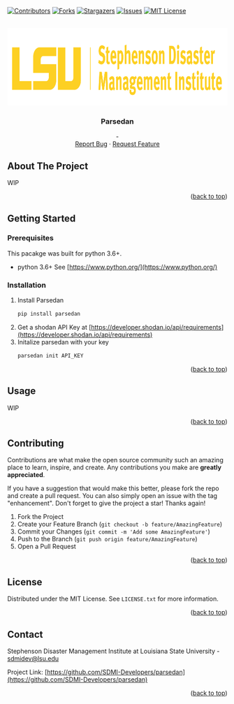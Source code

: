 <div id="top"></div>

<!-- PROJECT SHIELDS -->
<!--
*** I'm using markdown "reference style" links for readability.
*** Reference links are enclosed in brackets [ ] instead of parentheses ( ).
*** See the bottom of this document for the declaration of the reference variables
*** for contributors-url, forks-url, etc. This is an optional, concise syntax you may use.
*** https://www.markdownguide.org/basic-syntax/#reference-style-links
-->
[![Contributors][contributors-shield]][contributors-url]
[![Forks][forks-shield]][forks-url]
[![Stargazers][stars-shield]][stars-url]
[![Issues][issues-shield]][issues-url]
[![MIT License][license-shield]][license-url]



<!-- PROJECT LOGO -->
<br />
<div align="center">
  <a href="https://github.com/SDMI-Developers/parsedan">
    <img src="https://raw.githubusercontent.com/SDMI-Developers/parsedan/master/assets/SDMI-Logo-Fullsize.png" alt="Logo" width="1000" height="178">
  </a>

<h3 align="center">Parsedan</h3>

  <p align="center">
    -
    <br />
    <a href="https://github.com/SDMI-Developers/parsedan/issues">Report Bug</a>
    ·
    <a href="https://github.com/SDMI-Developers/parsedan/issues">Request Feature</a>
  </p>
</div>



<!-- ABOUT THE PROJECT -->
## About The Project

<!-- [![Parsedan Screen Shot][product-screenshot]](https://example.com) -->
WIP

<p align="right">(<a href="#top">back to top</a>)</p>


<!-- GETTING STARTED -->
## Getting Started

### Prerequisites

This pacakge was built for python 3.6+.
* python 3.6+
  See [https://www.python.org/](https://www.python.org/)

### Installation
1. Install Parsedan
   ```sh
   pip install parsedan
   ```
2. Get a shodan API Key at [https://developer.shodan.io/api/requirements](https://developer.shodan.io/api/requirements)
3. Initalize parsedan with your key
   ```sh
   parsedan init API_KEY
   ```

<p align="right">(<a href="#top">back to top</a>)</p>



<!-- USAGE EXAMPLES -->
## Usage

WIP

<p align="right">(<a href="#top">back to top</a>)</p>


<!-- CONTRIBUTING -->
## Contributing

Contributions are what make the open source community such an amazing place to learn, inspire, and create. Any contributions you make are **greatly appreciated**.

If you have a suggestion that would make this better, please fork the repo and create a pull request. You can also simply open an issue with the tag "enhancement".
Don't forget to give the project a star! Thanks again!

1. Fork the Project
2. Create your Feature Branch (`git checkout -b feature/AmazingFeature`)
3. Commit your Changes (`git commit -m 'Add some AmazingFeature'`)
4. Push to the Branch (`git push origin feature/AmazingFeature`)
5. Open a Pull Request

<p align="right">(<a href="#top">back to top</a>)</p>



<!-- LICENSE -->
## License

Distributed under the MIT License. See `LICENSE.txt` for more information.

<p align="right">(<a href="#top">back to top</a>)</p>



<!-- CONTACT -->
## Contact

Stephenson Disaster Management Institute at Louisiana State University - sdmidev@lsu.edu

Project Link: [https://github.com/SDMI-Developers/parsedan](https://github.com/SDMI-Developers/parsedan)

<p align="right">(<a href="#top">back to top</a>)</p>





<!-- MARKDOWN LINKS & IMAGES -->
<!-- https://www.markdownguide.org/basic-syntax/#reference-style-links -->
[contributors-shield]: https://img.shields.io/github/contributors/SDMI-Developers/parsedan.svg?style=for-the-badge
[contributors-url]: https://github.com/SDMI-Developers/parsedan/graphs/contributors
[forks-shield]: https://img.shields.io/github/forks/SDMI-Developers/parsedan.svg?style=for-the-badge
[forks-url]: https://github.com/SDMI-Developers/parsedan/network/members
[stars-shield]: https://img.shields.io/github/stars/SDMI-Developers/parsedan.svg?style=for-the-badge
[stars-url]: https://github.com/SDMI-Developers/parsedan/stargazers
[issues-shield]: https://img.shields.io/github/issues/SDMI-Developers/parsedan.svg?style=for-the-badge
[issues-url]: https://github.com/SDMI-Developers/parsedan/issues
[license-shield]: https://img.shields.io/github/license/SDMI-Developers/parsedan.svg?style=for-the-badge
[license-url]: https://github.com/SDMI-Developers/parsedan/blob/master/LICENSE.txt
[product-screenshot]: assets/example_run_1.png
